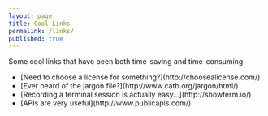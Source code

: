 ```yaml
---
layout: page
title: Cool Links
permalink: /links/
published: true
---
```


Some cool links that have been both time-saving and time-consuming.

<ul>
  <li>[Need to choose a license for something?](http://choosealicense.com/)</li>
  <li>[Ever heard of the jargon file?](http://www.catb.org/jargon/html/)</li>
  <li>[Recording a terminal session is actually easy...](http://showterm.io/)</li>
  <li>[APIs are very useful](http://www.publicapis.com/)</li>
<ul>
